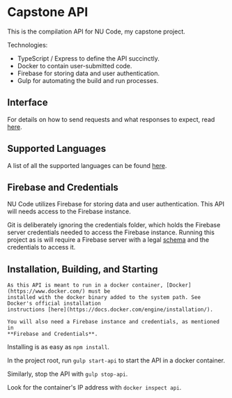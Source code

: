 # Capstone API

This is the compilation API for NU Code, my capstone project.

Technologies:
- TypeScript / Express to define the API succinctly.
- Docker to contain user-submitted code.
- Firebase for storing data and user authentication.
- Gulp for automating the build and run processes.

## Interface

For details on how to send requests and what responses to expect, read
[here](https://github.com/Tahler/capstone-api/blob/master/doc/api.md).

## Supported Languages

A list of all the supported languages can be found
[here](https://github.com/Tahler/capstone-api/blob/master/doc/supported-languages.md).

## Firebase and Credentials

NU Code utilizes Firebase for storing data and user authentication. This API will needs access to
the Firebase instance.

Git is deliberately ignoring the credentials folder, which holds the Firebase server credentials
needed to access the Firebase instance. Running this project as is will require a Firebase server
with a legal [schema](https://github.com/Tahler/capstone-api/blob/master/doc/example-schema.json)
and the credentials to access it.

## Installation, Building, and Starting

    As this API is meant to run in a docker container, [Docker](https://www.docker.com/) must be
    installed with the docker binary added to the system path. See Docker's official installation
    instructions [here](https://docs.docker.com/engine/installation/).

    You will also need a Firebase instance and credentials, as mentioned in
    **Firebase and Credentials**.

Installing is as easy as `npm install`.

In the project root, run `gulp start-api` to start the API in a docker container.

Similarly, stop the API with `gulp stop-api`.

Look for the container's IP address with `docker inspect api`.

